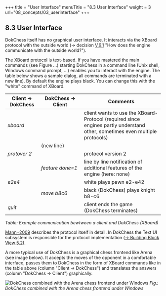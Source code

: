+++
title = "User Interface"
menuTitle = "8.3 User Interface"
weight = 3
url="08_concepts/03_userinterface"
+++

## 8.3	User Interface

DokChess itself has no graphical user interface.
It interacts via the XBoard protocol with the outside world (→ decision [V.9.1](#section-v-9-1) "How does the engine communicate with the outside world?").

The XBoard protocol is text-based.
If you have mastered the main commands (see Figure ...) starting DokChess in a command line (Unix shell, Windows command prompt, ...) enables you to interact with the engine.
The table below shows a sample dialog, all commands are terminated with a new line). By default the engine plays black. You can change this with the "white" command of XBoard.

|Client → DokChess|DokChess → Client|Comments|
|-----------------|-----------------|--------|
| _xboard_          | &nbsp;                 | client wants to use the XBoard-Protocol (required since engines partly understand other, sometimes even multiple protocols) |
| &nbsp;            | (new&nbsp;line)                |   |
| _protover&nbsp;2_          | &nbsp;                 | protocol version 2 |
| &nbsp;            | _feature&nbsp;done=1_ | line by line notification of additional features of the engine (here: none) |
| _e2e4_          | &nbsp;                 | white plays pawn e2-e42 |
| &nbsp;            | _move&nbsp;b8c6_ | black (DokChess) plays knight b8-c6 |
| _quit_          | &nbsp;                 | client ends the game (DokChess terminates) |

*Table: Example communication bewtween a client and DokChess (XBoard)*

[Mann+2009](https://www.gnu.org/software/xboard/engine-intf.html) describes the protocol itself in detail. In DokChess the Text UI subsystem is responsible for the protocol implementation  ([→ Building Block View 5.2](/en/05_buildingblockview/02_textui/)).

A more typical use of DokChess is a graphical chess frontend like Arena (see image below). It accepts the moves of the opponent in a comfortable interface, passes them to DokChess in the form of XBoard commands like in the table above (column "Client → DokChess") and translates the answers (column "DokChess → Client") graphically.

![DokChess combined with the Arena chess frontend under Windows](/images/en/08_xx_ArenaDokChess.png "DokChess combined with the Arena chess frontend under Windows")
*Fig.: DokChess combined with the Arena chess frontend under Windows*
